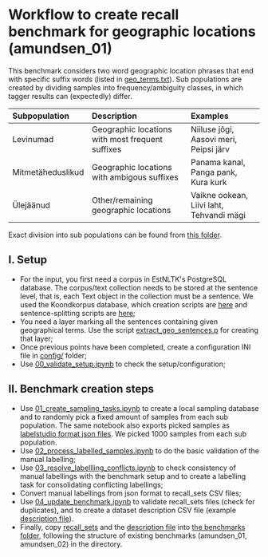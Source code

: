 # Workflow to create recall benchmark for geographic locations (amundsen_01)

This benchmark considers two word geographic location phrases that end with specific suffix words (listed in [geo_terms.txt](geo_terms.txt)).
Sub populations are created by dividing samples into frequency/ambiguity classes, in which tagger results can (expectedly) differ. 

|Subpopulation | Description | Examples |
|:--- |:---|:---|
|Levinumad | Geographic locations with most frequent suffixes | Niiluse jõgi, Aasovi meri, Peipsi järv |
|Mitmetäheduslikud | Geographic locations with ambigous suffixes | Panama kanal, Panga pank, Kura kurk |
|Ülejäänud | Other/remaining geographic locations | Vaikne ookean, Liivi laht, Tehvandi mägi |

Exact division into sub populations can be found from [this folder](https://github.com/estnltk/estnltk-model-data/tree/main/named_entity_recognition/recall_estimation/data_generation/amundsen_01/config/subpopulations).


## I. Setup

* For the input, you first need a corpus in EstNLTK's PostgreSQL database. The corpus/text collection needs to be stored at the sentence level, that is, each Text object in the collection must be a sentence. We used the Koondkorpus database, which creation scripts are [here](https://github.com/estnltk/estnltk-workflows/tree/master/estnltk_workflows/koondkorpus_and_ettenten_to_postgres) and sentence-splitting scripts are [here](https://github.com/estnltk/syntax_experiments/tree/syntax_consistency/collection_splitting);
* You need a layer marking all the sentences containing given geographical terms. Use the script [extract_geo_sentences.p](https://github.com/estnltk/estnltk-model-training/blob/main/statistical_ner_labelling/scripts/extract_geo_sentences.py) for creating that layer;
* Once previous points have been completed, create a configuration INI file in [config/](config) folder;
* Use [00_validate_setup.ipynb](00_validate_setup.ipynb) to check the setup/configuration; 

## II. Benchmark creation steps

* Use [01_create_sampling_tasks.ipynb](01_create_sampling_tasks.ipynb) to create a local sampling database and to randomly pick a fixed amount of samples from each sub population. The same notebook also exports picked samples as [labelstudio format json files](unlabelled_data/sampled_sentences_ls_format). We picked 1000 samples from each sub population.
* Use [02_process_labelled_samples.ipynb](02_process_labelled_samples.ipynb) to do the basic validation of the manual labelling;
* Use [03_resolve_labellling_conflicts.ipynb](03_resolve_labellling_conflicts.ipynb) to check consistency of manual labellings with the benchmark setup and to create a labelling task for consolidating conflicting labellings;
* Convert manual labellings from json format to recall_sets CSV files;
* Use [04_update_benchmark.ipynb](04_update_benchmark.ipynb) to validate recall_sets files (check for duplicates), and to create a dataset description CSV file (example [description file](data_description.csv)).
* Finally, copy [recall_sets](labelled_data/recall_sets) and the [description file](data_description.csv) into [the benchmarks folder](https://github.com/estnltk/estnltk-model-data/tree/main/named_entity_recognition/recall_estimation/benchmarks), following the structure of existing benchmarks (amundsen_01, amundsen_02) in the directory.
